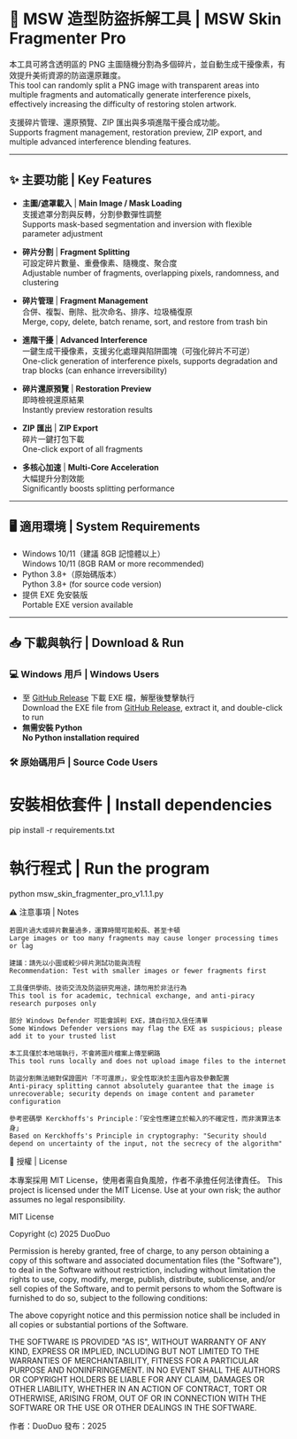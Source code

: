# 🎨 MSW 造型防盜拆解工具 | MSW Skin Fragmenter Pro

本工具可將含透明區的 PNG 主圖隨機分割為多個碎片，並自動生成干擾像素，有效提升美術資源的防盜還原難度。  
This tool can randomly split a PNG image with transparent areas into multiple fragments and automatically generate interference pixels, effectively increasing the difficulty of restoring stolen artwork.

支援碎片管理、還原預覽、ZIP 匯出與多項進階干擾合成功能。  
Supports fragment management, restoration preview, ZIP export, and multiple advanced interference blending features.

---

## ✨ 主要功能 | Key Features

- **主圖/遮罩載入** | **Main Image / Mask Loading**  
  支援遮罩分割與反轉，分割參數彈性調整  
  Supports mask-based segmentation and inversion with flexible parameter adjustment  

- **碎片分割** | **Fragment Splitting**  
  可設定碎片數量、重疊像素、隨機度、聚合度  
  Adjustable number of fragments, overlapping pixels, randomness, and clustering  

- **碎片管理** | **Fragment Management**  
  合併、複製、刪除、批次命名、排序、垃圾桶復原  
  Merge, copy, delete, batch rename, sort, and restore from trash bin  

- **進階干擾** | **Advanced Interference**  
  一鍵生成干擾像素，支援劣化處理與陷阱圖塊（可強化碎片不可逆）  
  One-click generation of interference pixels, supports degradation and trap blocks (can enhance irreversibility)  

- **碎片還原預覽** | **Restoration Preview**  
  即時檢視還原結果  
  Instantly preview restoration results  

- **ZIP 匯出** | **ZIP Export**  
  碎片一鍵打包下載  
  One-click export of all fragments  

- **多核心加速** | **Multi-Core Acceleration**  
  大幅提升分割效能  
  Significantly boosts splitting performance  

---

## 🖥 適用環境 | System Requirements

- Windows 10/11（建議 8GB 記憶體以上）  
  Windows 10/11 (8GB RAM or more recommended)  
- Python 3.8+（原始碼版本）  
  Python 3.8+ (for source code version)  
- 提供 EXE 免安裝版  
  Portable EXE version available  

---

## 📥 下載與執行 | Download & Run

### 💻 Windows 用戶 | Windows Users
- 至 [GitHub Release](https://github.com/duoduo-88/MSW-Skin-Fragmenter-Pro/releases) 下載 EXE 檔，解壓後雙擊執行  
  Download the EXE file from [GitHub Release](https://github.com/duoduo-88/MSW-Skin-Fragmenter-Pro/releases), extract it, and double-click to run  
- **無需安裝 Python**  
  **No Python installation required**

### 🛠 原始碼用戶 | Source Code Users

# 安裝相依套件 | Install dependencies
pip install -r requirements.txt

# 執行程式 | Run the program
python msw_skin_fragmenter_pro_v1.1.1.py

⚠ 注意事項 | Notes

    若圖片過大或碎片數量過多，運算時間可能較長、甚至卡頓
    Large images or too many fragments may cause longer processing times or lag

    建議：請先以小圖或較少碎片測試功能與流程
    Recommendation: Test with smaller images or fewer fragments first

    工具僅供學術、技術交流及防盜研究用途，請勿用於非法行為
    This tool is for academic, technical exchange, and anti-piracy research purposes only

    部分 Windows Defender 可能會誤判 EXE，請自行加入信任清單
    Some Windows Defender versions may flag the EXE as suspicious; please add it to your trusted list

    本工具僅於本地端執行，不會將圖片檔案上傳至網路
    This tool runs locally and does not upload image files to the internet

    防盜分割無法絕對保證圖片「不可還原」，安全性取決於主圖內容及參數配置
    Anti-piracy splitting cannot absolutely guarantee that the image is unrecoverable; security depends on image content and parameter configuration

    參考密碼學 Kerckhoffs's Principle：「安全性應建立於輸入的不確定性，而非演算法本身」
    Based on Kerckhoffs's Principle in cryptography: "Security should depend on uncertainty of the input, not the secrecy of the algorithm"

📜 授權 | License

本專案採用 MIT License，使用者需自負風險，作者不承擔任何法律責任。
This project is licensed under the MIT License. Use at your own risk; the author assumes no legal responsibility.

MIT License

Copyright (c) 2025 DuoDuo

Permission is hereby granted, free of charge, to any person obtaining a copy
of this software and associated documentation files (the "Software"), to deal
in the Software without restriction, including without limitation the rights
to use, copy, modify, merge, publish, distribute, sublicense, and/or sell
copies of the Software, and to permit persons to whom the Software is
furnished to do so, subject to the following conditions:

The above copyright notice and this permission notice shall be included in all
copies or substantial portions of the Software.

THE SOFTWARE IS PROVIDED "AS IS", WITHOUT WARRANTY OF ANY KIND, EXPRESS OR
IMPLIED, INCLUDING BUT NOT LIMITED TO THE WARRANTIES OF MERCHANTABILITY,
FITNESS FOR A PARTICULAR PURPOSE AND NONINFRINGEMENT. IN NO EVENT SHALL THE
AUTHORS OR COPYRIGHT HOLDERS BE LIABLE FOR ANY CLAIM, DAMAGES OR OTHER
LIABILITY, WHETHER IN AN ACTION OF CONTRACT, TORT OR OTHERWISE, ARISING FROM,
OUT OF OR IN CONNECTION WITH THE SOFTWARE OR THE USE OR OTHER DEALINGS IN THE
SOFTWARE.

作者：DuoDuo
發布：2025
